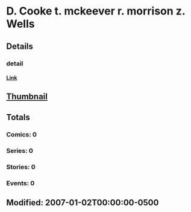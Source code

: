 # D. Cooke t. mckeever r. morrison z. Wells 
## Details
### detail
#### [Link](http://marvel.com/comics/creators/186/d_cooke_t_mckeever_r_morrison_z_wells?utm_campaign=apiRef&utm_source=225578a89fc76f3d20fbffda5d17a88d)
## [Thumbnail](http://i.annihil.us/u/prod/marvel/i/mg/b/40/image_not_available.jpg)
## Totals
### Comics: 0
### Series: 0
### Stories: 0
### Events: 0
## Modified: 2007-01-02T00:00:00-0500